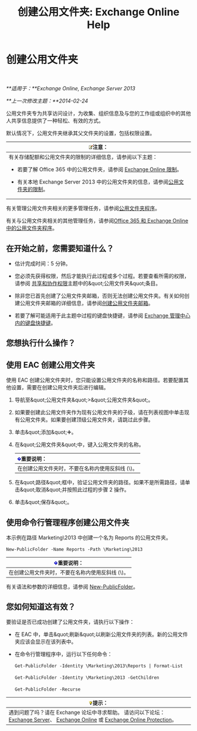 ﻿---
title: '创建公用文件夹: Exchange Online Help'
TOCTitle: 创建公用文件夹
ms:assetid: 6d252e60-c8d0-4efd-b9d7-ba5284a6f8ab
ms:mtpsurl: https://technet.microsoft.com/zh-cn/library/Bb691104(v=EXCHG.150)
ms:contentKeyID: 50490886
ms.date: 05/23/2018
mtps_version: v=EXCHG.150
f1_keywords:
- Microsoft.Exchange.Management.PublicFolders.NewPublicFolderWizardForm.NewPublicFolderWizardPage
ms.translationtype: MT
---

# 创建公用文件夹

 

_**适用于：**Exchange Online, Exchange Server 2013_

_**上一次修改主题：**2014-02-24_

公用文件夹专为共享访问设计，为收集、组织信息及与您的工作组或组织中的其他人共享信息提供了一种轻松、有效的方式。

默认情况下，公用文件夹继承其父文件夹的设置，包括权限设置。

<table>
<colgroup>
<col style="width: 100%" />
</colgroup>
<thead>
<tr class="header">
<th><img src="images/Bb124558.note(EXCHG.150).gif" title="注意" alt="注意" />注意：</th>
</tr>
</thead>
<tbody>
<tr class="odd">
<td>有关存储配额和公用文件夹的限制的详细信息，请参阅以下主题：
<ul>
<li><p>若要了解 Office 365 中的公用文件夹，请参阅 <a href="https://go.microsoft.com/fwlink/?linkid=391188">Exchange Online 限制</a>。</p></li>
<li><p>有关本地 Exchange Server 2013 中的公用文件夹的信息，请参阅<a href="limits-for-public-folders-exchange-2013-help.md">公用文件夹的限制</a>。</p></li>
</ul></td>
</tr>
</tbody>
</table>


有关管理公用文件夹相关的更多管理任务，请参阅[公用文件夹程序](public-folder-procedures-exchange-2013-help.md)。

有关与公用文件夹相关的其他管理任务，请参阅[Office 365 和 Exchange Online 中的公用文件夹程序](https://technet.microsoft.com/zh-cn/library/jj966272\(v=exchg.150\))。

## 在开始之前，您需要知道什么？

  - 估计完成时间：5 分钟。

  - 您必须先获得权限，然后才能执行此过程或多个过程。若要查看所需的权限，请参阅 [共享和协作权限](sharing-and-collaboration-permissions-exchange-2013-help.md)主题中的\&quot;公用文件夹\&quot;条目。

  - 除非您已首先创建了公用文件夹邮箱，否则无法创建公用文件夹。有关如何创建公用文件夹邮箱的详细信息，请参阅[创建公用文件夹邮箱](create-a-public-folder-mailbox-exchange-2013-help.md)。

  - 若要了解可能适用于此主题中过程的键盘快捷键，请参阅 [Exchange 管理中心内的键盘快捷键](keyboard-shortcuts-in-the-exchange-admin-center-exchange-online-protection-help.md)。

## 您想执行什么操作？

## 使用 EAC 创建公用文件夹

使用 EAC 创建公用文件夹时，您只能设置公用文件夹的名称和路径。若要配置其他设置，需要在创建公用文件夹后进行编辑。

1.  导航至\&quot;公用文件夹\&quot;\>\&quot;公用文件夹\&quot;。

2.  如果要创建此公用文件夹作为现有公用文件夹的子级，请在列表视图中单击现有公用文件夹。如果要创建顶级公用文件夹，请跳过此步骤。

3.  单击\&quot;添加\&quot;![添加图标](images/JJ218640.c1e75329-d6d7-4073-a27d-498590bbb558(EXCHG.150).gif "添加图标")。

4.  在\&quot;公用文件夹\&quot;中，键入公用文件夹的名称。
    
    <table>
    <thead>
    <tr class="header">
    <th><img src="images/Bb124558.important(EXCHG.150).gif" title="重要说明" alt="重要说明" />重要说明：</th>
    </tr>
    </thead>
    <tbody>
    <tr class="odd">
    <td>在创建公用文件夹时，不要在名称内使用反斜线 (\)。</td>
    </tr>
    </tbody>
    </table>


5.  在\&quot;路径\&quot;框中，验证公用文件夹的路径。如果不是所需路径，请单击\&quot;取消\&quot;并按照此过程的步骤 2 操作。

6.  单击\&quot;保存\&quot;。

## 使用命令行管理程序创建公用文件夹

本示例在路径 Marketing\\2013 中创建一个名为 Reports 的公用文件夹。

    New-PublicFolder -Name Reports -Path \Marketing\2013

<table>
<thead>
<tr class="header">
<th><img src="images/Bb124558.important(EXCHG.150).gif" title="重要说明" alt="重要说明" />重要说明：</th>
</tr>
</thead>
<tbody>
<tr class="odd">
<td>在创建公用文件夹时，不要在名称内使用反斜线 (\)。</td>
</tr>
</tbody>
</table>


有关语法和参数的详细信息，请参阅 [New-PublicFolder](https://technet.microsoft.com/zh-cn/library/aa996405\(v=exchg.150\))。

## 您如何知道这有效？

要验证是否已成功创建了公用文件夹，请执行以下操作：

  - 在 EAC 中，单击\&quot;刷新\&quot;以刷新公用文件夹的列表。新的公用文件夹应该会显示在该列表中。

  - 在命令行管理程序中，运行以下任何命令：
    
        Get-PublicFolder -Identity \Marketing\2013\Reports | Format-List
    
        Get-PublicFolder -Identity \Marketing\2013 -GetChildren
    
        Get-PublicFolder -Recurse

<table>
<thead>
<tr class="header">
<th><img src="images/Bb124558.tip(EXCHG.150).gif" title="提示" alt="提示" />提示：</th>
</tr>
</thead>
<tbody>
<tr class="odd">
<td>遇到问题了吗？请在 Exchange 论坛中寻求帮助。 请访问以下论坛：<a href="https://go.microsoft.com/fwlink/p/?linkid=60612">Exchange Server</a>、 <a href="https://go.microsoft.com/fwlink/p/?linkid=267542">Exchange Online</a> 或 <a href="https://go.microsoft.com/fwlink/p/?linkid=285351">Exchange Online Protection</a>。</td>
</tr>
</tbody>
</table>

